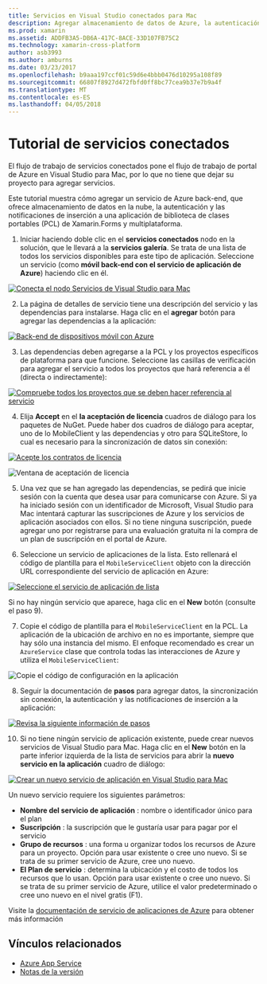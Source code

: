 ```yaml
---
title: Servicios en Visual Studio conectados para Mac
description: Agregar almacenamiento de datos de Azure, la autenticación y las notificaciones de inserción a aplicaciones móviles desde dentro de Visual Studio para Mac
ms.prod: xamarin
ms.assetid: ADDFB3A5-DB6A-417C-8ACE-33D107FB75C2
ms.technology: xamarin-cross-platform
author: asb3993
ms.author: amburns
ms.date: 03/23/2017
ms.openlocfilehash: b9aaa197ccf01c59d6e4bbb0476d10295a108f89
ms.sourcegitcommit: 66807f8927d472fbfd0ff8bc77cea9b37e7b9a4f
ms.translationtype: MT
ms.contentlocale: es-ES
ms.lasthandoff: 04/05/2018
---
```

# <a name="connected-services-walkthrough"></a>Tutorial de servicios conectados

El flujo de trabajo de servicios conectados pone el flujo de trabajo de portal de Azure en Visual Studio para Mac, por lo que no tiene que dejar su proyecto para agregar servicios.

Este tutorial muestra cómo agregar un servicio de Azure back-end, que ofrece almacenamiento de datos en la nube, la autenticación y las notificaciones de inserción a una aplicación de biblioteca de clases portables (PCL) de Xamarin.Forms y multiplataforma.


1.  Iniciar haciendo doble clic en el **servicios conectados** nodo en la solución, que le llevará a la **servicios galería**.
  Se trata de una lista de todos los servicios disponibles para este tipo de aplicación. Seleccione un servicio (como **móvil back-end con el servicio de aplicación de Azure**) haciendo clic en él.

  [![](connected-services-images/image001-sml.png "Conecta el nodo Servicios de Visual Studio para Mac")](connected-services-images/image001.png#lightbox)

2. La página de detalles de servicio tiene una descripción del servicio y las dependencias para instalarse.
  Haga clic en el **agregar** botón para agregar las dependencias a la aplicación:

  [![](connected-services-images/image002-sml.png "Back-end de dispositivos móvil con Azure")](connected-services-images/image002.png#lightbox)

3. Las dependencias deben agregarse a la PCL y los proyectos específicos de plataforma para que funcione.
  Seleccione las casillas de verificación para agregar el servicio a todos los proyectos que hará referencia a él (directa o indirectamente):

  [![](connected-services-images/image003-sml.png "Compruebe todos los proyectos que se deben hacer referencia al servicio")](connected-services-images/image003.png#lightbox)

4. Elija **Accept** en el **la aceptación de licencia** cuadros de diálogo para los paquetes de NuGet.
  Puede haber dos cuadros de diálogo para aceptar, uno de lo MobileClient y las dependencias y otro para SQLiteStore, lo cual es necesario para la sincronización de datos sin conexión:

  [![](connected-services-images/image004-sml.png "Acepte los contratos de licencia")](connected-services-images/image004.png#lightbox)

  ![](connected-services-images/image005.png "Ventana de aceptación de licencia")

5. Una vez que se han agregado las dependencias, se pedirá que inicie sesión con la cuenta que desea usar para comunicarse con Azure.
  Si ya ha iniciado sesión con un identificador de Microsoft, Visual Studio para Mac intentará capturar las suscripciones de Azure y los servicios de aplicación asociados con ellos. Si no tiene ninguna suscripción, puede agregar uno por registrarse para una evaluación gratuita ni la compra de un plan de suscripción en el portal de Azure.

6. Seleccione un servicio de aplicaciones de la lista. Esto rellenará el código de plantilla para el `MobileServiceClient` objeto con la dirección URL correspondiente del servicio de aplicación en Azure:

  [![](connected-services-images/image006-sml.png "Seleccione el servicio de aplicación de lista")](connected-services-images/image006.png#lightbox)

  Si no hay ningún servicio que aparece, haga clic en el **New** botón (consulte el paso 9).

7. Copie el código de plantilla para el `MobileServiceClient` en la PCL. La aplicación de la ubicación de archivo en no es importante, siempre que hay sólo una instancia del mismo.
  El enfoque recomendado es crear un `AzureService` clase que controla todas las interacciones de Azure y utiliza el `MobileServiceClient`:

  ![](connected-services-images/image007.png "Copie el código de configuración en la aplicación")

8. Seguir la documentación de **pasos** para agregar datos, la sincronización sin conexión, la autenticación y las notificaciones de inserción a la aplicación:

  [![](connected-services-images/image008-sml.png "Revisa la siguiente información de pasos")](connected-services-images/image008.png#lightbox)

10. Si no tiene ningún servicio de aplicación existente, puede crear nuevos servicios de Visual Studio para Mac.
  Haga clic en el **New** botón en la parte inferior izquierda de la lista de servicios para abrir la **nuevo servicio en la aplicación** cuadro de diálogo:

  [![](connected-services-images/image009-sml.png "Crear un nuevo servicio de aplicación en Visual Studio para Mac")](connected-services-images/image009.png#lightbox)

Un nuevo servicio requiere los siguientes parámetros:

-   **Nombre del servicio de aplicación** : nombre o identificador único para el plan
-   **Suscripción** : la suscripción que le gustaría usar para pagar por el servicio
-   **Grupo de recursos** : una forma u organizar todos los recursos de Azure para un proyecto. Opción para usar existente o cree uno nuevo. Si se trata de su primer servicio de Azure, cree uno nuevo.
-   **El Plan de servicio** : determina la ubicación y el costo de todos los recursos que lo usan. Opción para usar existente o cree uno nuevo. Si se trata de su primer servicio de Azure, utilice el valor predeterminado o cree uno nuevo en el nivel gratis (F1).

Visite la [documentación de servicio de aplicaciones de Azure](https://docs.microsoft.com/azure/app-service/) para obtener más información


## <a name="related-links"></a>Vínculos relacionados

- [Azure App Service](https://docs.microsoft.com/en-us/azure/app-service/)
- [Notas de la versión](https://developer.xamarin.com/releases/studio/xamarin.studio_6.2/xamarin.studio_6.2/#Connected_Services)
